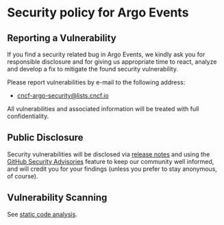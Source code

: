 # Security policy for Argo Events

## Reporting a Vulnerability

If you find a security related bug in Argo Events, we kindly ask you for responsible
disclosure and for giving us appropriate time to react, analyze and develop a
fix to mitigate the found security vulnerability.

Please report vulnerabilities by e-mail to the following address:

* cncf-argo-security@lists.cncf.io

All vulnerabilities and associated information will be treated with full confidentiality.

## Public Disclosure

Security vulnerabilities will be disclosed via [release notes](docs/releasing.md) and using the
[GitHub Security Advisories](https://github.com/argoproj/argo-events/security/advisories)
feature to keep our community well informed, and will credit you for your findings (unless you prefer to stay anonymous, of course).

## Vulnerability Scanning

See [static code analysis](docs/static-code-analysis.md).
